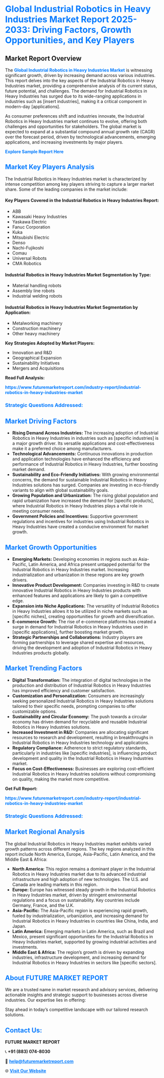 <h1 style="color: #007BFF;">Global Industrial Robotics in Heavy Industries Market Report 2025-2033: Driving Factors, Growth Opportunities, and Key Players</h1>

<section id="overview">
<h2>Market Report Overview</h2>
<p>The <a href="https://www.futuremarketreport.com/industry-report/industrial-robotics-in-heavy-industries-market" style="color: #007BFF; text-decoration: none;"><strong>Global Industrial Robotics in Heavy Industries Market</strong></a> is witnessing significant growth, driven by increasing demand across various industries. This report delves into the key aspects of the Industrial Robotics in Heavy Industries market, providing a comprehensive analysis of its current status, future potential, and challenges. The demand for Industrial Robotics in Heavy Industries has surged due to its wide-ranging applications in industries such as [insert industries], making it a critical component in modern-day [applications].</p>
<p>As consumer preferences shift and industries innovate, the Industrial Robotics in Heavy Industries market continues to evolve, offering both challenges and opportunities for stakeholders. The global market is expected to expand at a substantial compound annual growth rate (CAGR) over the forecast period, driven by technological advancements, emerging applications, and increasing investments by major players.</p>
</section>

<section id="overview">
<p><a href="https://www.futuremarketreport.com/request-sample/reportId=63285" style="color: #007BFF; text-decoration: none;"><strong>Explore Sample Report Here</strong></a></p>
</section>

<section id="key-players">
<h2 style="color: #007BFF;">Market Key Players Analysis</h2>
<p>The Industrial Robotics in Heavy Industries market is characterized by intense competition among key players striving to capture a larger market share. Some of the leading companies in the market include:</p>
<h4>Key Players Covered in the Industrial Robotics in Heavy Industries Report:</h4>
<ul><li>ABB</li><li>Kawasaki Heavy Industries</li><li>Yaskawa Electric</li><li>Fanuc Corporation</li><li>Kuka</li><li>Mitsubishi Electric</li><li>Denso</li><li>Nachi-Fujikoshi</li><li>Comau</li><li>Universal Robots</li><li>CMA Robotics</li></ul>
<h4>Industrial Robotics in Heavy Industries Market Segmentation by Type:</h4>
<ul><li>Material handling robots</li><li>Assembly line robots</li><li>Industrial welding robots</li></ul>

<h4>Industrial Robotics in Heavy Industries Market Segmentation by Application:</h4>
<ul><li>Metalworking machinery</li><li>Construction machinery</li><li>Other heavy machinery</li></ul>
<p><strong>Key Strategies Adopted by Market Players:</strong></p>
<ul>
<li>Innovation and R&D</li>
<li>Geographical Expansion</li>
<li>Sustainability Initiatives</li>
<li>Mergers and Acquisitions</li>
</ul>
</section>

<section>
<p><strong>Read Full Analysis: </strong></p><a href="https://www.futuremarketreport.com/industry-report/industrial-robotics-in-heavy-industries-market" style="color: #007BFF; text-decoration: none;"><strong>https://www.futuremarketreport.com/industry-report/industrial-robotics-in-heavy-industries-market</strong></a>
<h3 style="color: #007BFF;">Strategic Questions Addressed:</h3>
</section>

<section id="driving-factors">
<h2 style="color: #007BFF;">Market Driving Factors</h2>
<ul>
<li><strong>Rising Demand Across Industries:</strong> The increasing adoption of Industrial Robotics in Heavy Industries in industries such as [specific industries] is a major growth driver. Its versatile applications and cost-effectiveness make it a preferred choice among manufacturers.</li>
<li><strong>Technological Advancements:</strong> Continuous innovations in production and application technologies have enhanced the efficiency and performance of Industrial Robotics in Heavy Industries, further boosting market demand.</li>
<li><strong>Sustainability and Eco-Friendly Initiatives:</strong> With growing environmental concerns, the demand for sustainable Industrial Robotics in Heavy Industries solutions has surged. Companies are investing in eco-friendly variants to align with global sustainability goals.</li>
<li><strong>Growing Population and Urbanization:</strong> The rising global population and rapid urbanization have increased the demand for [specific products], where Industrial Robotics in Heavy Industries plays a vital role in meeting consumer needs.</li>
<li><strong>Government Policies and Incentives:</strong> Supportive government regulations and incentives for industries using Industrial Robotics in Heavy Industries have created a conducive environment for market growth.</li>
</ul>
</section>

<section id="growth-opportunities">
<h2 style="color: #007BFF;">Market Growth Opportunities</h2>
<ul>
<li><strong>Emerging Markets:</strong> Developing economies in regions such as Asia-Pacific, Latin America, and Africa present untapped potential for the Industrial Robotics in Heavy Industries market. Increasing industrialization and urbanization in these regions are key growth drivers.</li>
<li><strong>Innovative Product Development:</strong> Companies investing in R&D to create innovative Industrial Robotics in Heavy Industries products with enhanced features and applications are likely to gain a competitive edge.</li>
<li><strong>Expansion into Niche Applications:</strong> The versatility of Industrial Robotics in Heavy Industries allows it to be utilized in niche markets such as [specific niches], creating opportunities for growth and diversification.</li>
<li><strong>E-commerce Growth:</strong> The rise of e-commerce platforms has created a surge in demand for Industrial Robotics in Heavy Industries used in [specific applications], further boosting market growth.</li>
<li><strong>Strategic Partnerships and Collaborations:</strong> Industry players are forming partnerships to leverage shared expertise and resources, driving the development and adoption of Industrial Robotics in Heavy Industries products globally.</li>
</ul>
</section>

<section id="trending-factors">
<h2 style="color: #007BFF;">Market Trending Factors</h2>
<ul>
<li><strong>Digital Transformation:</strong> The integration of digital technologies in the production and distribution of Industrial Robotics in Heavy Industries has improved efficiency and customer satisfaction.</li>
<li><strong>Customization and Personalization:</strong> Consumers are increasingly seeking personalized Industrial Robotics in Heavy Industries solutions tailored to their specific needs, prompting companies to offer customizable options.</li>
<li><strong>Sustainability and Circular Economy:</strong> The push towards a circular economy has driven demand for recyclable and reusable Industrial Robotics in Heavy Industries solutions.</li>
<li><strong>Increased Investment in R&D:</strong> Companies are allocating significant resources to research and development, resulting in breakthroughs in Industrial Robotics in Heavy Industries technology and applications.</li>
<li><strong>Regulatory Compliance:</strong> Adherence to strict regulatory standards, particularly in industries like [specific industries], is influencing product development and quality in the Industrial Robotics in Heavy Industries market.</li>
<li><strong>Focus on Cost-Effectiveness:</strong> Businesses are exploring cost-efficient Industrial Robotics in Heavy Industries solutions without compromising on quality, making the market more competitive.</li>
</ul>
</section>

<section>
<p><strong>Get Full Report: </strong></p><a href="https://www.futuremarketreport.com/industry-report/industrial-robotics-in-heavy-industries-market" style="color: #007BFF; text-decoration: none;"><strong>https://www.futuremarketreport.com/industry-report/industrial-robotics-in-heavy-industries-market</strong></a>
<h3 style="color: #007BFF;">Strategic Questions Addressed:</h3>
</section>


<section id="regional-analysis">
<h2 style="color: #007BFF;">Market Regional Analysis</h2>
<p>The global Industrial Robotics in Heavy Industries market exhibits varied growth patterns across different regions. The key regions analyzed in this report include North America, Europe, Asia-Pacific, Latin America, and the Middle East & Africa:</p>
<ul>
<li><strong>North America:</strong> This region remains a dominant player in the Industrial Robotics in Heavy Industries market due to its advanced industrial infrastructure and high adoption of new technologies. The U.S. and Canada are leading markets in this region.</li>
<li><strong>Europe:</strong> Europe has witnessed steady growth in the Industrial Robotics in Heavy Industries market, driven by stringent environmental regulations and a focus on sustainability. Key countries include Germany, France, and the U.K.</li>
<li><strong>Asia-Pacific:</strong> The Asia-Pacific region is experiencing rapid growth, fueled by industrialization, urbanization, and increasing demand for Industrial Robotics in Heavy Industries in countries like China, India, and Japan.</li>
<li><strong>Latin America:</strong> Emerging markets in Latin America, such as Brazil and Mexico, present significant opportunities for the Industrial Robotics in Heavy Industries market, supported by growing industrial activities and investments.</li>
<li><strong>Middle East & Africa:</strong> The region’s growth is driven by expanding industries, infrastructure development, and increasing demand for Industrial Robotics in Heavy Industries in sectors like [specific sectors].</li>
</ul>
</section>

<footer>
<h2 style="color: #007BFF;">About FUTURE MARKET REPORT</h2>
<p>We are a trusted name in market research and advisory services, delivering actionable insights and strategic support to businesses across diverse industries. Our expertise lies in offering:</p>

<p>Stay ahead in today’s competitive landscape with our tailored research solutions.</p>

<h2 style="color: #007BFF;">Contact Us:</h2>
<p><strong>FUTURE MARKET REPORT</strong></p>
<p>📞 <strong>+91 (883) 074-8030</strong></p>
<p>📧 <strong><a href="mailto:help@futuremarketreport.com" style="color: #007BFF;">help@futuremarketreport.com</a></strong></p>
<p>🌐 <strong><a href="https://www.futuremarketreport.com/" style="color: #007BFF;">Visit Our Website</a></strong></p>
</footer>